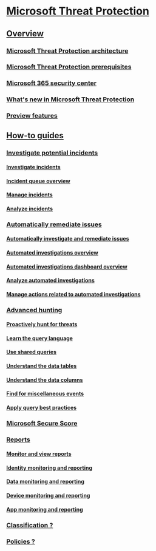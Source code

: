 # [Microsoft Threat Protection](index.md)

## [Overview]()
### [Microsoft Threat Protection architecture](mpt-architecture.md)
### [Microsoft Threat Protection prerequisites](mtp-prerequisites.md)
### [Microsoft 365 security center](overview-security-center.md)
### [What's new in Microsoft Threat Protection](mtp-whats-new.md)
### [Preview features](mtp-preview.md)

## [How-to guides]()
### [Investigate potential incidents]()
#### [Investigate incidents](investigate-incidents.md)
#### [Incident queue overview](incident-queue-overview.md)
#### [Manage incidents](manage-incident.md)
#### [Analyze incidents](analyze-incidents.md)

### [Automatically remediate issues]()
#### [Automatically investigate and remediate issues](mtp-autoir.md)
#### [Automated investigations overview](autoir-overview.md)
#### [Automated investigations dashboard overview](autoir-dashboard-overview.md)
#### [Analyze automated investigations](analyze-autoir.md)
#### [Manage actions related to automated investigations](autoir-actions.md)

### [Advanced hunting]()
#### [Proactively hunt for threats](advanced-hunting.md)
#### [Learn the query language](advanced-hunting-language-overview.md)
#### [Use shared queries](advanced-hunting-shared-queries.md)
#### [Understand the data tables](advanced-hunting-schema-tables.md)
#### [Understand the data columns](advanced-hunting-column-reference.md)
#### [Find for miscellaneous events](advanced-hunting-misc-events.md)
#### [Apply query best practices](advanced-hunting-best-practices.md)

### [Microsoft Secure Score](microsoft-secure-score.md)

### [Reports]()
#### [Monitor and view reports](monitoring-and-reporting.md)
#### [Identity monitoring and reporting](monitor-and-report-identities.md)
#### [Data monitoring and reporting](monitor-data.md)
#### [Device monitoring and reporting](monitor-devices.md)
#### [App monitoring and reporting](monitor-apps.md)

### [Classification ?](https://docs.microsoft.com/office365/securitycompliance/labels?redirectSourcePath=%252farticle%252faf398293-c69d-465e-a249-d74561552d30)

### [Policies ?](https://support.office.com/article/create-and-apply-information-management-policies-eb501fe9-2ef6-4150-945a-65a6451ee9e9?ui=en-US&rs=en-US&ad=US)

























